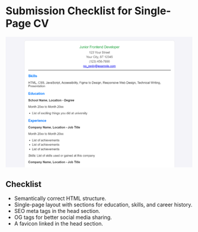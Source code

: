# Submission Checklist for Single-Page CV

![Submission Checklist](screenshot.png)

## Checklist
- Semantically correct HTML structure.
- Single-page layout with sections for education, skills, and career history.
- SEO meta tags in the head section.
- OG tags for better social media sharing.
- A favicon linked in the head section.
